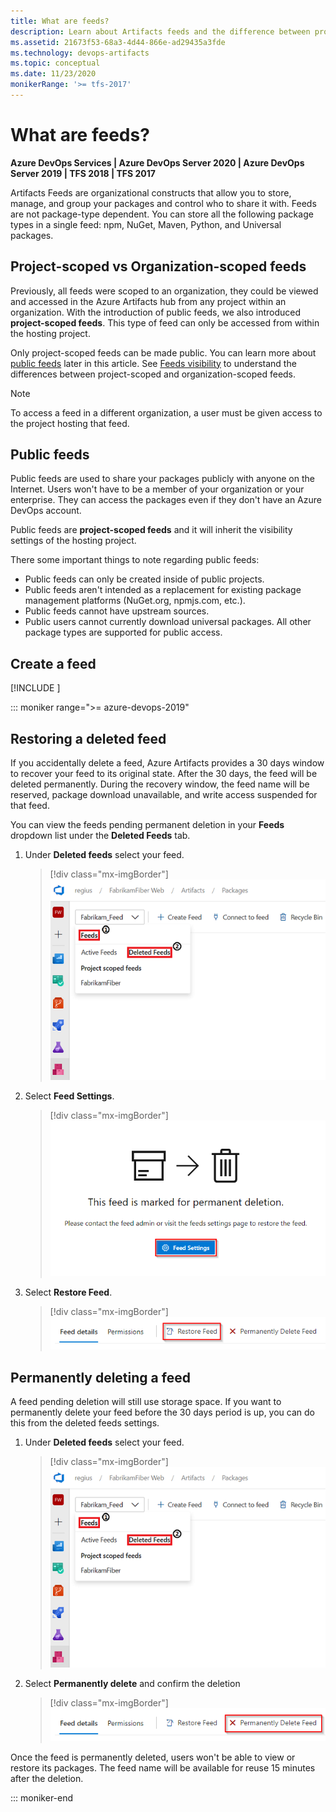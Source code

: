```yaml
---
title: What are feeds?
description: Learn about Artifacts feeds and the difference between project-scoped and organization-scoped feeds. Learn how to create, delete, and restore feeds. 
ms.assetid: 21673f53-68a3-4d44-866e-ad29435a3fde
ms.technology: devops-artifacts
ms.topic: conceptual
ms.date: 11/23/2020
monikerRange: '>= tfs-2017'
---
```


# What are feeds?

**Azure DevOps Services | Azure DevOps Server 2020 | Azure DevOps Server 2019 | TFS 2018 | TFS 2017**

Artifacts Feeds are organizational constructs that allow you to store, manage, and group your packages and control who to share it with. Feeds are not package-type dependent. You can store all the following package types in a single feed: npm, NuGet, Maven, Python, and Universal packages. 

## Project-scoped vs Organization-scoped feeds

Previously, all feeds were scoped to an organization, they could be viewed and accessed in the Azure Artifacts hub from any project within an organization. With the introduction of public feeds, we also introduced **project-scoped feeds**. This type of feed can only be accessed from within the hosting project. 

Only project-scoped feeds can be made public. You can learn more about [public feeds](#public-feeds) later in this article. See [Feeds visibility](../feeds/project-scoped-feeds.md) to understand the differences between project-scoped and organization-scoped feeds.

> [!NOTE]
> To access a feed in a different organization, a user must be given access to the project hosting that feed.

## Public feeds

Public feeds are used to share your packages publicly with anyone on the Internet. Users won't have to be a member of your organization or your enterprise. They can access the packages even if they don't have an Azure DevOps account. 

Public feeds are **project-scoped feeds** and it will inherit the visibility settings of the hosting project.

There some important things to note regarding public feeds:

* Public feeds can only be created inside of public projects.
* Public feeds aren't intended as a replacement for existing package management platforms (NuGet.org, npmjs.com, etc.).
* Public feeds cannot have upstream sources.
* Public users cannot currently download universal packages. All other package types are supported for public access.

## Create a feed

[!INCLUDE [](../includes/create-feed.md)]

::: moniker range=">= azure-devops-2019"

## Restoring a deleted feed

If you accidentally delete a feed, Azure Artifacts provides a 30 days window to recover your feed to its original state. After the 30 days, the feed will be deleted permanently. During the recovery window, the feed name will be reserved, package download unavailable, and write access suspended for that feed.

You can view the feeds pending permanent deletion in your **Feeds** dropdown list under the **Deleted Feeds** tab.

1. Under **Deleted feeds** select your feed.

    > [!div class="mx-imgBorder"] 
    > ![Deleted feeds dropdown](media/deleted-feeds-dropdown.png)

1. Select **Feed Settings**.

    > [!div class="mx-imgBorder"] 
    > ![Feed settings button](media/feed-settings-button.png)

1. Select **Restore Feed**.

    > [!div class="mx-imgBorder"] 
    > ![Restore feed](media/restore-feed.png)

## Permanently deleting a feed

A feed pending deletion will still use storage space. If you want to permanently delete your feed before the 30 days period is up, you can do this from the deleted feeds settings. 

1. Under **Deleted feeds** select your feed.

    > [!div class="mx-imgBorder"] 
    > ![Deleted feeds list](media/deleted-feeds-dropdown.png)

2. Select **Permanently delete** and confirm the deletion

    > [!div class="mx-imgBorder"] 
    > ![Permanently delete feed](media/permanently-delete-feed.png)

Once the feed is permanently deleted, users won't be able to view or restore its packages. The feed name will be available for reuse 15 minutes after the deletion.

::: moniker-end
